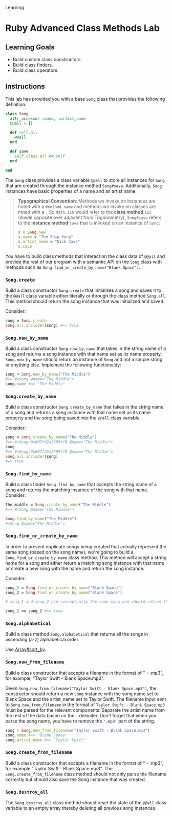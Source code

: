 Learning
# Ruby Advanced Class Methods Lab

## Learning Goals

- Build custom class constructors.
- Build class finders.
- Build class operators.

## Instructions

This lab has provided you with a base `Song` class that provides the following
definition:

```ruby
class Song
  attr_accessor :name, :artist_name
  @@all = []

  def self.all
    @@all
  end

  def save
    self.class.all << self
  end

end
```

The `Song` class provides a class variable `@@all` to store all instances for
`Song` that are created through the instance method `Song#save`. Additionally,
`Song` instances have basic properties of a name and an artist name.

> **Typographical Convention**: Methods we
> invoke on instances are noted with a `#method_name` and methods we invoke on
> classes are noted with a `.` So `Math.sin` would refer to the **class
> method** `sin` (divide opposite over adjacent from Trigonometry), `Song#save`
> refers to the **instance method** `save` that is invoked on an instance of
> `Song`:
> ```ruby
> s = Song.new
> s.name = "The Ship Song"
> s.artist_name = "Nick Cave"
> s.save
> ```

You have to build class methods that interact on the class data of `@@all` and
provide the rest of our program with a semantic API on the `Song` class with
methods such as `Song.find_or_create_by_name("Blank Space")`.

### `Song.create`

Build a class constructor `Song.create` that initializes a song and saves it to
the `@@all` class variable either literally or through the class method
`Song.all`. This method should return the song instance that was initialized and
saved.

Consider:

```ruby
song = Song.create
Song.all.include?(song) #=> true
```

### `Song.new_by_name`

Build a class constructor `Song.new_by_name` that takes in the string name of a
song and returns a song instance with that name set as its name property.
`Song.new_by_name` should return an instance of `Song` and not a simple string
or anything else. Implement the following functionality:

```ruby
song = Song.new_by_name("The Middle")
#=> #<Song @name="The Middle">
song.name #=> "The Middle"
```

### `Song.create_by_name`

Build a class constructor `Song.create_by_name` that takes in the string name of
a song and returns a song instance with that name set as its name property and
the song being saved into the `@@all` class variable.

Consider:

```ruby
song = Song.create_by_name("The Middle")
#=> #<Song:0x007fd2a2989ff0 @name="The Middle">
song
#=> #<Song:0x007fd2a2989ff0 @name="The Middle">
Song.all.include?(song)
#=> true
```

### `Song.find_by_name`

Build a class finder `Song.find_by_name` that accepts the string name of a song
and returns the matching instance of the song with that name. Consider:

```ruby
the_middle = Song.create_by_name("The Middle")
#=> #<Song @name="The Middle">

Song.find_by_name("The Middle")
#<Song @name="The Middle">
```

### `Song.find_or_create_by_name`

In order to prevent duplicate songs being created that actually represent the
same song (based on the song name), we're going to build a
`Song.find_or_create_by_name` class method. This method will accept a string
name for a song and either return a matching song instance with that name or
create a new song with the name and return the song instance.

Consider:

```ruby
song_1 = Song.find_or_create_by_name("Blank Space")
song_2 = Song.find_or_create_by_name("Blank Space")

# song_1 and song_2 are conceptually the same song and should return the same song instance because of `.find_or_create_by_name.`

song_1 == song_2 #=> true
```

### `Song.alphabetical`

Build a class method `Song.alphabetical` that returns all the songs in ascending
(a-z) alphabetical order.

Use [Array#sort_by](http://ruby-doc.org/core/Enumerable.html#method-i-sort_by).

### `Song.new_from_filename`

Build a class constructor that accepts a filename in the format of "<Artist
Name> - <Song Name>.mp3", for example, "Taylor Swift - Blank Space.mp3".

Given `Song.new_from_filename("Taylor Swift - Blank Space.mp3")`, the
constructor should return a new `Song` instance with the song name set to Blank
Space and the artist_name set to Taylor Swift. The filename input sent to
`Song.new_from_filename` in the format of `Taylor Swift - Blank Space.mp3` must
be parsed for the relevant components. Separate the artist name from the rest of
the data based on the `-` delimiter. Don't forget that when you parse the song
name, you have to remove the `'.mp3'` part of the string.

```ruby
song = Song.new_from_filename("Taylor Swift - Blank Space.mp3")
song.name #=> "Blank Space"
song.artist_name #=> "Taylor Swift"
```

### `Song.create_from_filename`

Build a class constructor that accepts a filename in the format of "<Artist
Name> - <Song Name>.mp3", for example "Taylor Swift - Blank Space.mp3". The
`Song.create_from_filename` class method should not only parse the filename
correctly but should also save the Song instance that was created.

### `Song.destroy_all`

The `Song.destroy_all` class method should reset the state of the `@@all` class
variable to an empty array thereby deleting all previous song instances.

